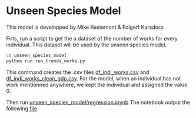 # Unseen Species Model

This model is developped by Mike Kestemont & Folgert Karsdorp

Firts, run a script to get the a dataset of the number of works for every individual. This dataset will be used by the unseen species model.

```bash
cd unseen_species_model
python run run_trends_works.py
``````

This command creates the .csv files [df_indi_works.csv](../unseen_species_model/data/df_indi_works.csv) and [df_indi_works_clean_gdp.csv](../unseen_species_model/data/df_indi_works_clean_gdp.csv). For the model, when an individual has not work mentionned anywhere, we kept the individual and assigned the value 0.

Then run [unseen_species_model/regression.ipynb](../unseen_species_model/regression.ipynb)
The notebook output the following [file](../unseen_species_model/results/estimations.csv)
